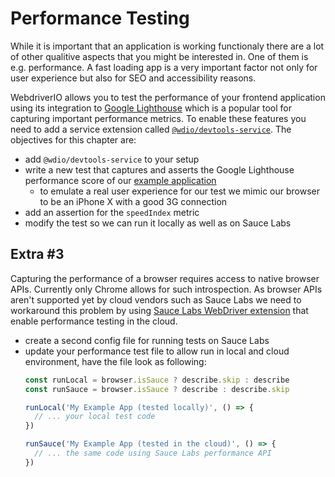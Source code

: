 Performance Testing
===================

While it is important that an application is working functionaly there are a lot of other qualitive aspects that you might be interested in. One of them is e.g. performance. A fast loading app is a very important factor not only for user experience but also for SEO and accessibility reasons.

WebdriverIO allows you to test the performance of your frontend application using its integration to [Google Lighthouse](https://developers.google.com/web/tools/lighthouse) which is a popular tool for capturing important performance metrics. To enable these features you need to add a service extension called [`@wdio/devtools-service`](https://www.npmjs.com/package/@wdio/devtools-service). The objectives for this chapter are:

- add `@wdio/devtools-service` to your setup
- write a new test that captures and asserts the Google Lighthouse performance score of our [example application](http://todomvc.com/examples/vue/)
    - to emulate a real user experience for our test we mimic our browser to be an iPhone X with a good 3G connection
- add an assertion for the `speedIndex` metric
- modify the test so we can run it locally as well as on Sauce Labs

## Extra #3

Capturing the performance of a browser requires access to native browser APIs. Currently only Chrome allows for such introspection. As browser APIs aren't supported yet by cloud vendors such as Sauce Labs we need to workaround this problem by using [Sauce Labs WebDriver extension](https://wiki.saucelabs.com/display/DOCS/Measure+Page+Load+Performance+Using+Test+Automation) that enable performance testing in the cloud.

- create a second config file for running tests on Sauce Labs
- update your performance test file to allow run in local and cloud environment, have the file look as following:
  ```js
  const runLocal = browser.isSauce ? describe.skip : describe
  const runSauce = browser.isSauce ? describe : describe.skip

  runLocal('My Example App (tested locally)', () => {
    // ... your local test code
  })

  runSauce('My Example App (tested in the cloud)', () => {
    // ... the same code using Sauce Labs performance API
  })
  ```
